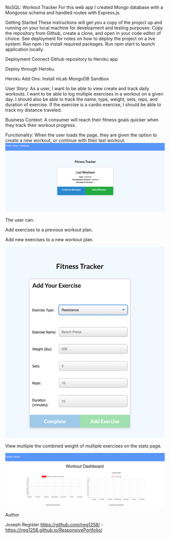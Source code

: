 NoSQL: Workout Tracker
For this web app I created Mongo database with a Mongoose schema and handled routes with Express.js.

Getting Started
These instructions will get you a copy of the project up and running on your local machine for development and testing purposes: Copy the repository from Github, create a clone, and open in your code editor of choice. See deployment for notes on how to deploy the project on a live system. Run npm i to install required packages. Run npm start to launch application locally.

Deployment
Connect Github repository to Heroku app

Deploy through Heroku.

Heroku Add Ons: Install mLab MongoDB Sandbox

User Story:
As a user, I want to be able to view create and track daily workouts. I want to be able to log multiple exercises in a workout on a given day. I should also be able to track the name, type, weight, sets, reps, and duration of exercise. If the exercise is a cardio exercise, I should be able to track my distance traveled.

Business Context:
A consumer will reach their fitness goals quicker when they track their workout progress.

Functionality:
When the user loads the page, they are given the option to create a new workout, or continue with their last workout.
![](start.png)

The user can:

Add exercises to a previous workout plan.

Add new exercises to a new workout plan.

![](workout.png)

View multiple the combined weight of multiple exercises on the stats page.

![](dashboard.png)

Author

Joseph Register https://github.com/jreg1258/ - https://jreg1258.github.io/ResponsivePortfolio/